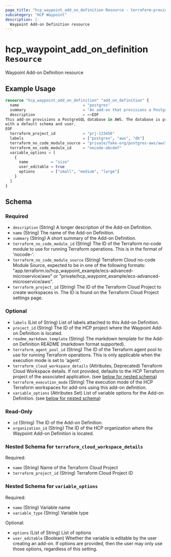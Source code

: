 ```yaml
---
page_title: "hcp_waypoint_add_on_definition Resource - terraform-provider-hcp"
subcategory: "HCP Waypoint"
description: |-
  Waypoint Add-on Definition resource
---
```


# hcp_waypoint_add_on_definition `Resource`



Waypoint Add-on Definition resource

## Example Usage

```terraform
resource "hcp_waypoint_add_on_definition" "add_on_definition" {
  name                            = "postgres"
  summary                         = "An add-on that provisions a PostgreSQL database."
  description                     = <<EOF
This add-on provisions a PostgreSQL database in AWS. The database is provisioned
with a default schema and user.
EOF
  terraform_project_id            = "prj-123456"
  labels                          = ["postgres", "aws", "db"]
  terraform_no_code_module_source = "private/fake-org/postgres-aws/aws"
  terraform_no_code_module_id     = "nocode-abcdef"
  variable_options = [
    {
      name          = "size"
      user_editable = true
      options       = ["small", "medium", "large"]
    }
  ]
}
```

<!-- schema generated by tfplugindocs -->
## Schema

### Required

- `description` (String) A longer description of the Add-on Definition.
- `name` (String) The name of the Add-on Definition.
- `summary` (String) A short summary of the Add-on Definition.
- `terraform_no_code_module_id` (String) The ID of the Terraform no-code module to use for running Terraform operations. This is in the format of 'nocode-<ID>'.
- `terraform_no_code_module_source` (String) Terraform Cloud no-code Module Source, expected to be in one of the following formats: "app.terraform.io/hcp_waypoint_example/ecs-advanced-microservice/aws" or "private/hcp_waypoint_example/ecs-advanced-microservice/aws".
- `terraform_project_id` (String) The ID of the Terraform Cloud Project to create workspaces in. The ID is found on the Terraform Cloud Project settings page.

### Optional

- `labels` (List of String) List of labels attached to this Add-on Definition.
- `project_id` (String) The ID of the HCP project where the Waypoint Add-on Definition is located.
- `readme_markdown_template` (String) The markdown template for the Add-on Definition README (markdown format supported).
- `terraform_agent_pool_id` (String) The ID of the Terraform agent pool to use for running Terraform operations. This is only applicable when the execution mode is set to 'agent'.
- `terraform_cloud_workspace_details` (Attributes, Deprecated) Terraform Cloud Workspace details. If not provided, defaults to the HCP Terraform project of the associated application. (see [below for nested schema](#nestedatt--terraform_cloud_workspace_details))
- `terraform_execution_mode` (String) The execution mode of the HCP Terraform workspaces for add-ons using this add-on definition.
- `variable_options` (Attributes Set) List of variable options for the Add-on Definition. (see [below for nested schema](#nestedatt--variable_options))

### Read-Only

- `id` (String) The ID of the Add-on Definition.
- `organization_id` (String) The ID of the HCP organization where the Waypoint Add-on Definition is located.

<a id="nestedatt--terraform_cloud_workspace_details"></a>
### Nested Schema for `terraform_cloud_workspace_details`

Required:

- `name` (String) Name of the Terraform Cloud Project
- `terraform_project_id` (String) Terraform Cloud Project ID


<a id="nestedatt--variable_options"></a>
### Nested Schema for `variable_options`

Required:

- `name` (String) Variable name
- `variable_type` (String) Variable type

Optional:

- `options` (List of String) List of options
- `user_editable` (Boolean) Whether the variable is editable by the user creating an add-on. If options are provided, then the user may only use those options, regardless of this setting.
